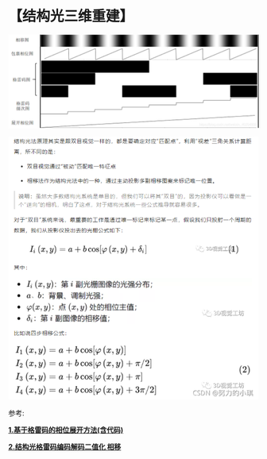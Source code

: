 # 【结构光三维重建】







![img](StructuredLight/watermark,type_ZmFuZ3poZW5naGVpdGk,shadow_10,text_aHR0cHM6Ly9ibG9nLmNzZG4ubmV0L3dlaXhpbl80MDIwNDgwOA==,size_16,color_FFFFFF,t_70.png)





![img](StructuredLight/watermark,type_ZHJvaWRzYW5zZmFsbGJhY2s,shadow_50,text_Q1NETiBA5Yqq5Yqb55qE5bCP55Cq,size_20,color_FFFFFF,t_70,g_se,x_16.png)



参考:

[**1.基于格雷码的相位展开方法(含代码)**](https://blog.csdn.net/weixin_40204808/article/details/117259473)

[**2.结构光格雷码编码解码二值化 相移**](https://blog.csdn.net/qq_45484797/article/details/120726141)

